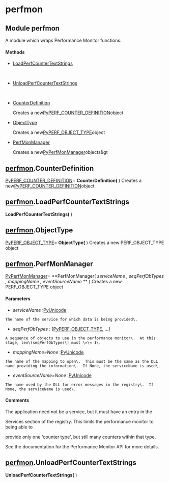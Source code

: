 # perfmon

## Module perfmon

A module which wraps Performance Monitor functions\.

#### Methods


  - [LoadPerfCounterTextStrings](perfmon.md#perfmonloadperfcountertextstrings)

    &nbsp;

  - [UnloadPerfCounterTextStrings](perfmon.md#perfmonunloadperfcountertextstrings)

    &nbsp;

  - [CounterDefinition](perfmon.md#perfmoncounterdefinition)

    Creates a new[PyPERF\_COUNTER\_DEFINITION](PyPERF.md#pyperfcounter_definition)object&nbsp;

  - [ObjectType](perfmon.md#perfmonobjecttype)

    Creates a new[PyPERF\_OBJECT\_TYPE](PyPERF.md#pyperfobject_type)object&nbsp;

  - [PerfMonManager](perfmon.md#perfmonperfmonmanager)

    Creates a new[PyPerfMonManager](#pyperfmonmanager)objects&gt&nbsp;

## [perfmon](#perfmon)\.CounterDefinition

[PyPERF\_COUNTER\_DEFINITION](PyPERF.md#pyperfcounter_definition)\= **CounterDefinition\(** \)
Creates a new[PyPERF\_COUNTER\_DEFINITION](PyPERF.md#pyperfcounter_definition)object

## [perfmon](#perfmon)\.LoadPerfCounterTextStrings

 **LoadPerfCounterTextStrings\(** \)


## [perfmon](#perfmon)\.ObjectType

[PyPERF\_OBJECT\_TYPE](PyPERF.md#pyperfobject_type)\= **ObjectType\(** \)
Creates a new PERF\_OBJECT\_TYPE object

## [perfmon](#perfmon)\.PerfMonManager

[PyPerfMonManager](#pyperfmonmanager)\= **PerfMonManager\( *serviceName*  *, seqPerfObTypes*  *, mappingName*  *, eventSourceName* ** \)
Creates a new PERF\_OBJECT\_TYPE object

#### Parameters


  -  *serviceName* :[PyUnicode](#pyunicode)

    The name of the service for which data is being provided\.

  -  *seqPerfObTypes* : \[[PyPERF\_OBJECT\_TYPE](PyPERF.md#pyperfobject_type), \.\.\.\]

    A sequence of objects to use in the performance monitor\.  At this stage, len\(seqPerfObTypes\) must \=\= 1\.

  -  *mappingName\=None* :[PyUnicode](#pyunicode)

    The name of the mapping to open\.  This must be the same as the DLL name providing the information\.  If None, the serviceName is used\.

  -  *eventSourceName\=None* :[PyUnicode](#pyunicode)

    The name used by the DLL for error messages in the registry\.  If None, the serviceName is used\.

#### Comments
The application need not be a service, but it must have an entry in the 

Services section of the registry\.  This limits the performance monitor to being able to 

provide only one 'counter type', but still many counters within that type\. 

See the documentation for the Performance Monitor API for more details\.

## [perfmon](#perfmon)\.UnloadPerfCounterTextStrings

 **UnloadPerfCounterTextStrings\(** \)
